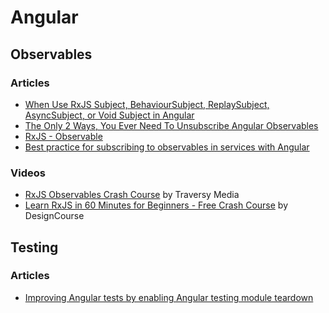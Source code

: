 # Angular

## Observables

### Articles

* [When Use RxJS Subject, BehaviourSubject, ReplaySubject, AsyncSubject, or Void Subject in Angular](https://dev.to/devbyrayray/when-use-rxjs-subject-behavioursubject-replaysubject-asyncsubject-or-void-subject-in-angular-4pn9)
* [The Only 2 Ways, You Ever Need To Unsubscribe Angular Observables](https://dev.to/devbyrayray/the-only-2-ways-you-ever-need-to-unsubscribe-angular-observables-4bpp)
* [RxJS - Observable](https://dev.to/this-is-learning/rxjs-observable-597e)
* [Best practice for subscribing to observables in services with Angular](https://dev.to/ussdlover/best-practice-for-subscribing-to-observables-in-services-with-angular-1712)

### Videos

* [RxJS Observables Crash Course](https://www.youtube.com/watch?v=ei7FsoXKPl0) by Traversy Media
* [Learn RxJS in 60 Minutes for Beginners - Free Crash Course](https://www.youtube.com/watch?v=PhggNGsSQyg) by DesignCourse

## Testing

### Articles

* [Improving Angular tests by enabling Angular testing module teardown](https://dev.to/this-is-angular/improving-angular-tests-by-enabling-angular-testing-module-teardown-38kh)
